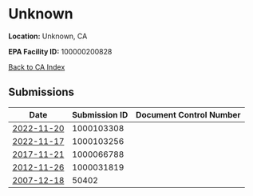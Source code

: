 # Unknown

**Location:** Unknown, CA

**EPA Facility ID:** 100000200828

[Back to CA Index](../../index.md)

## Submissions

| Date | Submission ID | Document Control Number |
|------|--------------|-------------------------|
| [2022-11-20](submissions/1000103308.md) | 1000103308 |  |
| [2022-11-17](submissions/1000103256.md) | 1000103256 |  |
| [2017-11-21](submissions/1000066788.md) | 1000066788 |  |
| [2012-11-26](submissions/1000031819.md) | 1000031819 |  |
| [2007-12-18](submissions/50402.md) | 50402 |  |
